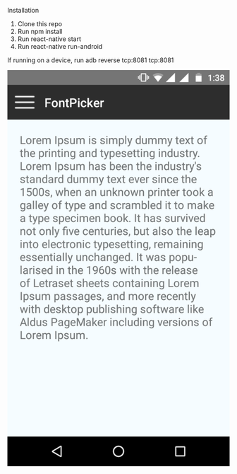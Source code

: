 Installation

1) Clone this repo
2) Run npm install
3) Run react-native start
4) Run react-native run-android

If running on a device, run adb reverse tcp:8081 tcp:8081

![Screenshot](https://github.com/frontend-git/ReactNative/blob/master/AwesomeProject/AwesomeProject/Screenshot_20170215-133814.png)
